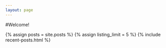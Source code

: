 ```yaml
---
layout: page
---
```

#Welcome!

{% assign posts = site.posts %} {% assign listing_limit = 5 %} {% include recent-posts.html %}